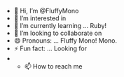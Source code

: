 - 👋 Hi, I’m @FluffyMono
- 👀 I’m interested in 
- 🌱 I’m currently learning ... Ruby! 
- 💞️ I’m looking to collaborate on 
- 😄 Pronouns: ... Fluffy Mono! Mono.
- ⚡ Fun fact: ... Looking for 
- - 📫 How to reach me 

<!---
FluffyMono/FluffyMono is a ✨ special ✨ repository because its `README.md` (this file) appears on your GitHub profile.
You can click the Preview link to take a look at your changes.
--->
